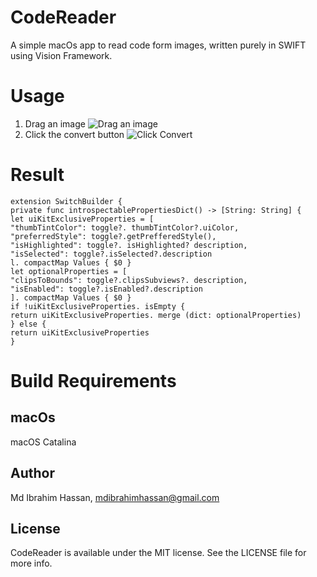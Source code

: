 # CodeReader

A simple macOs app to read code form images, written purely in SWIFT using Vision Framework.

# Usage
1) Drag an image
![Drag an image](https://i.imgur.com/rYFsVCp.jpg)
2) Click the convert button
![Click Convert](https://i.imgur.com/QLAW0UE.png)

# Result
```
extension SwitchBuilder {
private func introspectablePropertiesDict() -> [String: String] {
let uiKitExclusiveProperties = [
"thumbTintColor": toggle?. thumbTintColor?.uiColor,
"preferredStyle": toggle?.getPrefferedStyle(),
"isHighlighted": toggle?. isHighlighted? description,
"isSelected": toggle?.isSelected?.description
l. compactMap Values { $0 }
let optionalProperties = [
"clipsToBounds": toggle?.clipsSubviews?. description,
"isEnabled": toggle?.isEnabled?.description
]. compactMap Values { $0 }
if !uiKitExclusiveProperties. isEmpty {
return uiKitExclusiveProperties. merge (dict: optionalProperties)
} else {
return uiKitExclusiveProperties
}
```

# Build Requirements

## macOs
macOS Catalina

## Author

Md Ibrahim Hassan, mdibrahimhassan@gmail.com

## License

CodeReader is available under the MIT license. See the LICENSE file for more info.
